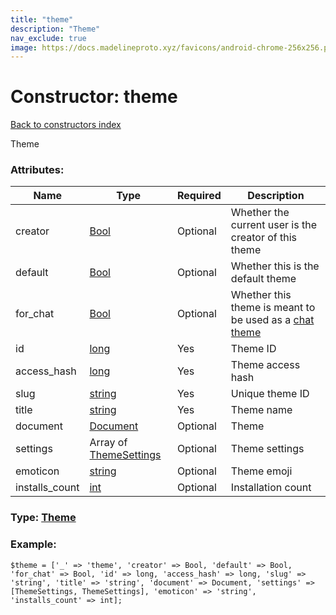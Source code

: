 ```yaml
---
title: "theme"
description: "Theme"
nav_exclude: true
image: https://docs.madelineproto.xyz/favicons/android-chrome-256x256.png
---
```

# Constructor: theme  
[Back to constructors index](/API_docs/constructors/index.html)



Theme

### Attributes:

| Name     |    Type       | Required | Description |
|----------|---------------|----------|-------------|
|creator|[Bool](/API_docs/types/Bool.html) | Optional|Whether the current user is the creator of this theme|
|default|[Bool](/API_docs/types/Bool.html) | Optional|Whether this is the default theme|
|for\_chat|[Bool](/API_docs/types/Bool.html) | Optional|Whether this theme is meant to be used as a [chat theme](https://telegram.org/blog/chat-themes-interactive-emoji-read-receipts)|
|id|[long](/API_docs/types/long.html) | Yes|Theme ID|
|access\_hash|[long](/API_docs/types/long.html) | Yes|Theme access hash|
|slug|[string](/API_docs/types/string.html) | Yes|Unique theme ID|
|title|[string](/API_docs/types/string.html) | Yes|Theme name|
|document|[Document](/API_docs/types/Document.html) | Optional|Theme|
|settings|Array of [ThemeSettings](/API_docs/types/ThemeSettings.html) | Optional|Theme settings|
|emoticon|[string](/API_docs/types/string.html) | Optional|Theme emoji|
|installs\_count|[int](/API_docs/types/int.html) | Optional|Installation count|



### Type: [Theme](/API_docs/types/Theme.html)


### Example:

```
$theme = ['_' => 'theme', 'creator' => Bool, 'default' => Bool, 'for_chat' => Bool, 'id' => long, 'access_hash' => long, 'slug' => 'string', 'title' => 'string', 'document' => Document, 'settings' => [ThemeSettings, ThemeSettings], 'emoticon' => 'string', 'installs_count' => int];
```  
